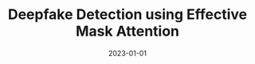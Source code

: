 ---
title: "Deepfake Detection using Effective Mask Attention"
collection: publications
permalink: /publication/2023-01-01-kaia
excerpt: ''
date: 2023-01-01
venue: 'Korean Artificial Intelligence Association (KAIA)'
citation: ''
authors: '<strong> Saebyeol Shin </strong>, Simon S. Woo'
image: 'images/kaia.png'
---